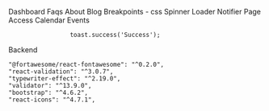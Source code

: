 Dashboard
Faqs
About
Blog
Breakpoints - css
Spinner
Loader
Notifier
Page Access
Calendar Events

                     toast.success('Success');

Backend

    "@fortawesome/react-fontawesome": "^0.2.0",
    "react-validation": "^3.0.7",
    "typewriter-effect": "^2.19.0",
    "validator": "^13.9.0",
    "bootstrap": "^4.6.2",
    "react-icons": "^4.7.1",
